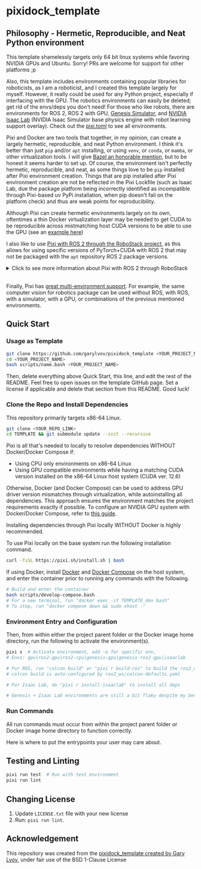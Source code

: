 # pixidock_template

## Philosophy - Hermetic,  Reproducible, and Neat Python environment

This template shamelessly targets only 64 bit linux systems while favoring NVIDIA GPUs and Ubuntu. Sorry! PRs are welcome for support for other platforms ;p

Also, this template includes environments containing popular libraries for roboticists, as I am a roboticist, and I created this template largely for myself. However, it really could be used
for any Python project, especially if interfacing with the GPU. The robotics environments can easily be deleted; get rid of the envs/deps you don't need!
For those who like robots, there are environments for ROS 2, ROS 2 with GPU, [Genesis Simulator](https://genesis-world.readthedocs.io/en/latest/), and [NVIDIA Isaac Lab](https://isaac-sim.github.io/IsaacLab/main/index.html) (NVIDIA Isaac Simulator base physics engine with robot learning support overlay).
Check out the [pixi.toml](pixi.toml) to see all environments.

Pixi and Docker are two tools that together, in my opinion, can create a largely hermetic,  reproducible, and neat Python environment.
I think it's better than just ```pip``` and/or ```apt```  installing, or using ```venv```, or ```conda```, or ```mamba```, or other virtualization tools.
I will give [Bazel an honorable mention](https://github.com/RobotLocomotion/drake-ros/tree/main/bazel_ros2_rules/ros2#alternatives), but to be honest it seems harder to set up.
Of course, the environment isn't perfectly hermetic, reproducible, and neat, as some things love to be ```pip``` installed after Pixi environment creation.
Things that are pip installed after Pixi environment creation are not be reflected in the Pixi Lockfile (such as Isaac Lab, due the package platform being incorrectly identified as incompatible through Pixi-based uv PyPi installation, when pip doesn't fail on the platform check) and thus are weak points for reproducibility.

Although Pixi can create hermetic environments largely on its own, oftentimes a thin Docker virtualization layer may be needed to get CUDA to be reproducible across mistmatching host CUDA versions to be able to use the GPU (see an [example here](https://github.com/yuliangguo/depth_any_camera/pull/5))

I also like to use [Pixi with ROS 2 through the RoboStack project](https://robostack.github.io/GettingStarted.html#__tabbed_1_2), as this allows for using specific versions of PyTorch+CUDA with ROS 2 that may not be packaged with the ```apt``` repository ROS 2 package versions.

<details>
    <summary> Click to see more information about Pixi with ROS 2 through RoboStack </summary>

For example, a certain ROS 2 <code>apt</code> library named <code>library A</code> may be compiled against a specific <code>libtorch</code> version A when packaged in <code>apt</code>,
while an interesting third-party machine library named <code>library B</code> may depend on <code>libtorch</code> version B.
In this case, what some users may do, is try to just to globally <code>pip install torch==version B</code>. However, this can lead to an <code>undefined symbol</code> problem when trying to use both <code>library A</code> and <code>library B</code> together as  <code>library A</code> was compiled against <code>libtorch</code> version A.
Using RoboStack with ROS, allows to try to find a version of ```library A``` that depends on ```library B``` to avoid this sort of incompatibility issue.
It also increases reproducibility as well with versioned lockfiles for ROS packages.
<br>

In some cases, certain libraries may not be compatible out of the box with RoboStack.

In this case, there are two options that I like to do.

Option A: Building the library within a ROS workspace with RoboStack

The desired library may not be available on the RoboStack package index, but it maybe can still be built as part of the ROS workspace.
Run <code>pixi r build-ros</code> to build the [synchros2](https://github.com/bdaiinstitute/ros_utilities/wiki) package from source in <code>ros2_ws</code> directory to see an example.
However, [be wary of relying on rosdep](https://github.com/huggingface/lerobot).

Option B: Running the library within Docker with it's own standalone version of ROS 2, that communicates through ROS 2 with this template package

Some libraries, such as the Franka Robot Arm Drivers, can't yet be easily built with RoboStack (I failed on my attempt, but I know someone who succeded with careful version selection and building libfranka from source).
In this case, I would advise running these libraries
in their own standalone docker container, using the ```network=host``` flag when starting the container, with ROS 2 installed from ```apt``` or built from source.
This way, the library within the container should hopefully still be able to communicate with this template's ROS despite originating messages from two different versions of ROS 2.
Be wary of ```ufw``` blocking the UDP packets; see how to [enable multicast](https://docs.ros.org/en/rolling/How-To-Guides/Installation-Troubleshooting.html).

That being said, Option A and B may not cover every case. However, cases that can't be tackled with either of the above options, may not be possible to use with ROS even through other methods.

</details>
<br>

Finally, Pixi has [great multi-environment support](https://pixi.sh/dev/tutorials/multi_environment/).
For example, the same computer vision for robotics package can be used without ROS, with ROS, with a simulator, with a GPU, or combinations of the previous mentioned environments.

## Quick Start

### Usage as Template

```bash
git clone https://github.com/garylvov/pixidock_template <YOUR_PROJECT_NAME>
cd <YOUR_PROJECT_NAME>
bash scripts/name.bash <YOUR_PROJECT_NAME>
```

Then, delete everything above Quick Start, this line, and edit the rest of the README.
Feel free to open issues on the template GitHub page.
Set a license if applicable and delete that section from this README.
Good luck!


### Clone the Repo and Install Dependencies

This repository primarily targets x86-64 Linux.

```bash
git clone <YOUR_REPO_LINK>
cd TEMPLATE && git submodule update --init --recursive
```

Pixi is all that's needed to locally to resolve dependencies WITHOUT Docker/Docker Compose if:
- Using CPU only environments on x86-64 Linux
- Using GPU compatible environments while having a matching CUDA version installed on the x86-64 Linux host system (CUDA ver. 12.6)

Otherwise, Docker (and Docker Compose) can be used to address GPU driver version mismatches through virtualization, while autoinstalling all dependencies.
This approach ensures the environment matches the project requirements exactly if possible.
To configure an NVIDIA GPU system with Docker/Docker Compose, refer to [this guide](https://github.com/garylvov/dev_env/tree/main/setup_scripts/nvidia).

Installing dependencies through Pixi locally WITHOUT Docker is highly recommended.

To use Pixi locally on the base system run the following installation command.

```bash
curl -fsSL https://pixi.sh/install.sh | bash
```

If using Docker, install [Docker](https://docs.docker.com/engine/install/ubuntu/#install-using-the-repository) and [Docker Compose](https://docs.docker.com/compose/install/linux/#install-using-the-repository) on the host system, and enter the container prior to running any commands with the following.

```bash
# Build and enter the container
bash scripts/develop-compose.bash
# For a new terminal, run "docker exec -it TEMPLATE_dev bash"
# To stop, run "docker compose down && sudo xhost -"
```

### Environment Entry and Configuration


Then, from within either the project parent folder or the Docker image home directory, run the following
to activate the environment(s).

```bash
pixi s  # Activate environment, add -e for specific env,
# Envs: gpu|ros2-gpu|ros2-cpu|genesis-gpu|genesis-ros2-gpu|isaaclab

# For ROS, run "colcon build" or "pixi r build-ros" to build the ros2_ws
# colcon build is auto-configured by ros2_ws/colcon-defaults.yaml

# For Isaac Lab, do "pixi r install-isaaclab" to install all deps

# Genesis + Isaac Lab environments are still a bit flaky despite my best efforts ;(
```

### Run Commands

All run commands must occur from within the project parent folder or Docker image home directory to function correctly.

Here is where to put the entrypoints your user may care about.

## Testing and Linting

```bash
pixi run test  # Run with test environment
pixi run lint
```

## Changing License

1. Update `LICENSE.txt` file with your new license
3. Run: `pixi run lint`.

## Acknowledgement

This repository was created from the [pixidock_template created by Gary Lvov](https://github.com/garylvov/pixidock_template), under fair use of the BSD 1-Clause License
